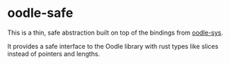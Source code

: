 # oodle-safe

This is a thin, safe abstraction built on top of the bindings from 
[oodle-sys](https://crates.io/crates/oodle-sys).

It provides a safe interface to the Oodle library with rust types like slices
instead of pointers and lengths.
